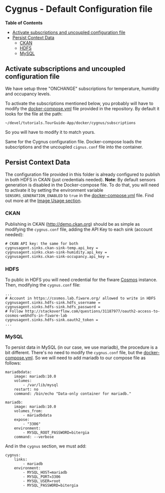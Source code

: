 # Cygnus - Default Configuration file

**Table of Contents**

- [Activate subscriptions and uncoupled configuration file](#activate-subscriptions-and-uncoupled-configuration-file)
- [Persist Context Data](#presist-context-data)
	- [CKAN](#ckan)
	- [HDFS](#HDFS)
	- [MySQL](#mysql)

## Activate subscriptions and uncoupled configuration file

We have setup three "ONCHANGE" subscriptions for temperature, humidity and occupancy levels.

To activate the subscriptions mentioned below, you probably will have to modify the [docker-compose.yml](https://raw.githubusercontent.com/Fiware/tutorials.TourGuide-App/develop/docker-compose.yml) file provided in the repository. By default it looks for the file at the path:

```
~/devel/tutorials.TourGuide-App/docker/cygnus/subscriptions
```

So you will have to modify it to match yours.

Same for the Cygnus configuration file. Docker-compose loads the subscriptions and the uncoupled `cignus.conf` file into the container.

## Persist Context Data

The configuration file provided in this folder is already configured to publish in both HDFS in CKAN (just credentials needed).
**Note**: By default sensors generation is disabled in the Docker-compose file. To do that, you will need to activate it by setting the environment variable `SENSORS_GENERATION_ENABLED` to `true` in the [docker-compose.yml](https://raw.githubusercontent.com/Fiware/tutorials.TourGuide-App/develop/docker-compose.yml) file. Find out more at the [Image Usage section](https://github.com/Fiware/tutorials.TourGuide-App/tree/develop/docker/images/tutorials.TourGuide-App#usage).

### CKAN

Publishing in CKAN (http://demo.ckan.org) should be as simple as modifying the `cygnus.conf` file, adding the API Key to each sink (account needed):

```
# CKAN API key: the same for both
cygnusagent.sinks.ckan-sink-temp.api_key =
cygnusagent.sinks.ckan-sink-humidity.api_key =
cygnusagent.sinks.ckan-sink-occupancy.api_key =
```

### HDFS

To public in HDFS you will need credential for the fiware [Cosmos](https://github.com/telefonicaid/fiware-cosmos) instance. Then, modifying the `cygnus.conf` file:

```
...
# Account in https://cosmos.lab.fiware.org/ allowed to write in HDFS
cygnusagent.sinks.hdfs-sink.hdfs_username =
cygnusagent.sinks.hdfs-sink.hdfs_password =
# Follow http://stackoverflow.com/questions/31187977/oauth2-access-to-cosmos-webhdfs-in-fiware-lab
cygnusagent.sinks.hdfs-sink.oauth2_token =
...
```

### MySQL

To persist data in MySQL (in our case, we use mariadb), the procedure is a bit different. There's no need to modify the `cygnus.conf` file, but the [docker-compose.yml](https://raw.githubusercontent.com/Fiware/tutorials.TourGuide-App/develop/docker-compose.yml). So we will need to add mariadb to our compose file as follows:

```
mariadbdata:
    image: mariadb:10.0
    volumes:
        - /var/lib/mysql
    restart: no
    command: /bin/echo "Data-only container for mariadb."

mariadb:
    image: mariadb:10.0
    volumes_from:
        - mariadbdata
    expose:
        - "3306"
    environment:
        - MYSQL_ROOT_PASSWORD=bitergia
    command: --verbose
```

And in the `cygnus` section, we must add:

```
cygnus:
    links:
        - mariadb
    environment:
        - MYSQL_HOST=mariadb
        - MYSQL_PORT=3306
        - MYSQL_USER=root
        - MYSQL_PASSWORD=bitergia
 ```
